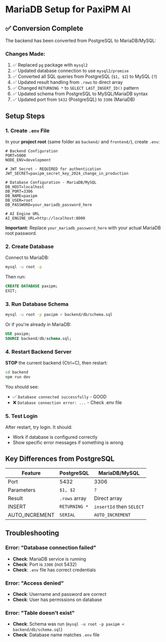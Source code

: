 # MariaDB Setup for PaxiPM AI

## ✅ Conversion Complete

The backend has been converted from PostgreSQL to MariaDB/MySQL:

### Changes Made:
1. ✅ Replaced `pg` package with `mysql2`
2. ✅ Updated database connection to use `mysql2/promise`
3. ✅ Converted all SQL queries from PostgreSQL (`$1, $2`) to MySQL (`?`)
4. ✅ Updated result handling from `.rows` to direct array
5. ✅ Changed `RETURNING *` to `SELECT LAST_INSERT_ID()` pattern
6. ✅ Updated schema from PostgreSQL to MySQL/MariaDB syntax
7. ✅ Updated port from `5432` (PostgreSQL) to `3306` (MariaDB)

## Setup Steps

### 1. Create `.env` File

In your **project root** (same folder as `backend/` and `frontend/`), create `.env`:

```env
# Backend Configuration
PORT=5000
NODE_ENV=development

# JWT Secret - REQUIRED for authentication
JWT_SECRET=paxipm_secret_key_2024_change_in_production

# Database Configuration - MariaDB/MySQL
DB_HOST=localhost
DB_PORT=3306
DB_NAME=paxipm
DB_USER=root
DB_PASSWORD=your_mariadb_password_here

# AI Engine URL
AI_ENGINE_URL=http://localhost:8000
```

**Important:** Replace `your_mariadb_password_here` with your actual MariaDB root password.

### 2. Create Database

Connect to MariaDB:
```bash
mysql -u root -p
```

Then run:
```sql
CREATE DATABASE paxipm;
EXIT;
```

### 3. Run Database Schema

```bash
mysql -u root -p paxipm < backend/db/schema.sql
```

Or if you're already in MariaDB:
```sql
USE paxipm;
SOURCE backend/db/schema.sql;
```

### 4. Restart Backend Server

**STOP** the current backend (Ctrl+C), then restart:

```bash
cd backend
npm run dev
```

You should see:
- ✅ `Database connected successfully` - GOOD
- ❌ `Database connection error: ...` - Check .env file

### 5. Test Login

After restart, try login. It should:
- Work if database is configured correctly
- Show specific error messages if something is wrong

## Key Differences from PostgreSQL

| Feature | PostgreSQL | MariaDB/MySQL |
|---------|-----------|---------------|
| Port | 5432 | 3306 |
| Parameters | `$1, $2` | `?` |
| Result | `.rows` array | Direct array |
| INSERT | `RETURNING *` | `insertId` then `SELECT` |
| AUTO_INCREMENT | `SERIAL` | `AUTO_INCREMENT` |

## Troubleshooting

### Error: "Database connection failed"
- **Check**: MariaDB service is running
- **Check**: Port is `3306` (not 5432)
- **Check**: `.env` file has correct credentials

### Error: "Access denied"
- **Check**: Username and password are correct
- **Check**: User has permissions on database

### Error: "Table doesn't exist"
- **Check**: Schema was run (`mysql -u root -p paxipm < backend/db/schema.sql`)
- **Check**: Database name matches `.env` file

